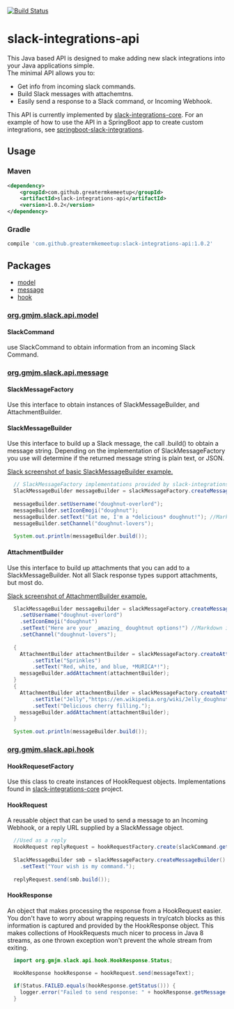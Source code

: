 [![Build Status](https://travis-ci.org/GreaterMKEMeetup/slack-integrations-api.svg?branch=master)](https://travis-ci.org/GreaterMKEMeetup/slack-integrations-api)

# slack-integrations-api

This Java based API is designed to make adding new slack integrations into your Java applications simple.  
The minimal API allows you to:
* Get info from incoming slack commands.
* Build Slack messages with attachemtns.
* Easily send a response to a Slack command, or Incoming Webhook.

This API is currently implemented by [slack-integrations-core](https://github.com/GreaterMKEMeetup/slack-integrations-core).
For an example of how to use the API in a SpringBoot app to create custom integrations, see [springboot-slack-integrations](https://github.com/GreaterMKEMeetup/springboot-slack-integrations).

## Usage
### Maven
```xml
<dependency>
    <groupId>com.github.greatermkemeetup</groupId>
    <artifactId>slack-integrations-api</artifactId>
    <version>1.0.2</version>
</dependency>
```
### Gradle
```groovy
compile 'com.github.greatermkemeetup:slack-integrations-api:1.0.2'
```

## Packages

- [model](#orggmjmslackapimodel)
- [message](#orggmjmslackapimessage)
- [hook](#orggmjmslackapihook)

### [org.gmjm.slack.api.model](/src/main/java/org/gmjm/slack/api/model)

#### SlackCommand
use SlackCommand to obtain information from an incoming Slack Command.


### [org.gmjm.slack.api.message](/src/main/java/org/gmjm/slack/api/message)

#### SlackMessageFactory
Use this interface to obtain instances of SlackMessageBuilder, and AttachmentBuilder.

#### SlackMessageBuilder
Use this interface to build up a Slack message, the call .build() to obtain a message string.  Depending on the implementation of SlackMessageFactory you use will determine if the returned message string is plain text, or JSON.

[Slack screenshot of basic SlackMessageBuilder example.](http://imgur.com/jM2Qa39)

```java
  // SlackMessageFactory implementations provided by slack-integrations-core.
  SlackMessageBuilder messageBuilder = slackMessageFactory.createMessageBuilder(); 
  
  messageBuilder.setUsername("doughnut-overlord");
  messageBuilder.setIconEmoji("doughnut");
  messageBuilder.setText("Eat me, I'm a *delicious* doughnut!"); //Markdown is enabled by default
  messageBuilder.setChannel("doughnut-lovers");
  
  System.out.println(messageBuilder.build());
```

#### AttachmentBuilder
Use this interface to build up attachments that you can add to a SlackMessageBuilder.  Not all Slack response types support attachments, but most do.

[Slack screenshot of AttachmentBuilder example.](http://imgur.com/61S01vb)

```java
  SlackMessageBuilder messageBuilder = slackMessageFactory.createMessageBuilder()
    .setUsername("doughnut-overlord")
    .setIconEmoji("doughnut")
    .setText("Here are your _amazing_ doughtnut options!") //Markdown is enabled by default
    .setChannel("doughnut-lovers");
  
  {
    AttachmentBuilder attachmentBuilder = slackMessageFactory.createAttachmentBuilder()
        .setTitle("Sprinkles")
        .setText("Red, white, and blue, *MURICA*!");
    messageBuilder.addAttachment(attachmentBuilder);
  }
  {
    AttachmentBuilder attachmentBuilder = slackMessageFactory.createAttachmentBuilder()
        .setTitle("Jelly","https://en.wikipedia.org/wiki/Jelly_doughnut")
        .setText("Delicious cherry filling.");
    messageBuilder.addAttachment(attachmentBuilder);
  }
  
  System.out.println(messageBuilder.build());
```

### [org.gmjm.slack.api.hook](/src/main/java/org/gmjm/slack/api/hook)

#### HookRequesetFactory
Use this class to create instances of HookRequest objects.  Implementations found in [slack-integrations-core](https://github.com/GreaterMKEMeetup/slack-integrations-core) project.

#### HookRequest
A reusable object that can be used to send a message to an Incoming Webhook, or a reply URL supplied by a SlackMessage object.

```java
  //Used as a reply
  HookRequest replyRequest = hookRequestFactory.create(slackCommand.getResponseUrl());
  
  SlackMessageBuilder smb = slackMessageFactory.createMessageBuilder()
    .setText("Your wish is my command.");
  
  replyRequest.send(smb.build()); 
```

#### HookResponse
An object that makes processing the response from a HookRequest easier.  You don't have to worry about wrapping requests in try/catch blocks as this information is captured and provided by the HookResponse object.  This makes collections of HookRequests much nicer to process in Java 8 streams, as one thrown exception won't prevent the whole stream from exiting.

```java
  import org.gmjm.slack.api.hook.HookResponse.Status;

  HookResponse hookResponse = hookRequest.send(messageText);
  
  if(Status.FAILED.equals(hookResponse.getStatus())) {
    logger.error("Failed to send response: " + hookResponse.getMessage());
  }
```

